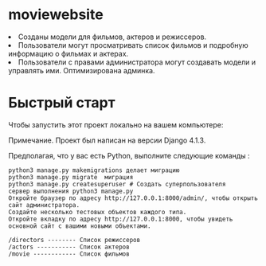 # moviewebsite

<li>Созданы модели для фильмов, актеров и режиссеров.</li>
  <li>Пользователи могут просматривать список фильмов и подробную информацию о фильмах и актерах.</li>
<li>Пользователи с правами администратора могут создавать модели и управлять ими. Оптимизирована админка.</li>



# Быстрый старт


Чтобы запустить этот проект локально на вашем компьютере:

Примечание. Проект был написан на версии Django 4.1.3.

Предполагая, что у вас есть Python, выполните следующие команды :

```
python3 manage.py makemigrations делает миграцию
python3 manage.py migrate  миграция 
python3 manage.py createsuperuser # Создать суперпользователя
сервер выполнения python3 manage.py
Откройте браузер по адресу http://127.0.0.1:8000/admin/, чтобы открыть сайт администратора.
Создайте несколько тестовых объектов каждого типа.
Откройте вкладку по адресу http://127.0.0.1:8000, чтобы увидеть основной сайт с вашими новыми объектами.
```



```
/directors -------- Список режиссеров
/actors ----------- Список актеров
/movie ------------ Список фильмов

```
